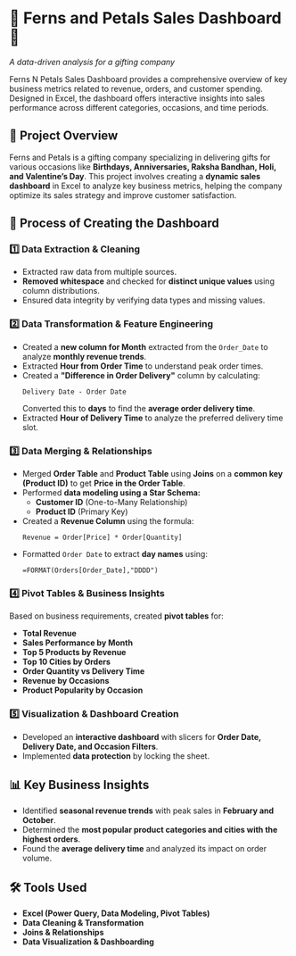  # 🌸 **Ferns and Petals Sales Dashboard** 🌸  
*A data-driven analysis for a gifting company*

Ferns N Petals Sales Dashboard provides a comprehensive overview of key business metrics related to revenue, orders, and customer spending. Designed in Excel, the dashboard offers interactive insights into sales performance across different categories, occasions, and time periods.

## 📌 **Project Overview**
Ferns and Petals is a gifting company specializing in delivering gifts for various occasions like **Birthdays, Anniversaries, Raksha Bandhan, Holi, and Valentine’s Day**. This project involves creating a **dynamic sales dashboard** in Excel to analyze key business metrics, helping the company optimize its sales strategy and improve customer satisfaction.

## 🚀 **Process of Creating the Dashboard**
### **1️⃣ Data Extraction & Cleaning**
- Extracted raw data from multiple sources.
- **Removed whitespace** and checked for **distinct unique values** using column distributions.
- Ensured data integrity by verifying data types and missing values.

### **2️⃣ Data Transformation & Feature Engineering**
- Created a **new column for Month** extracted from the `Order_Date` to analyze **monthly revenue trends**.
- Extracted **Hour from Order Time** to understand peak order times.
- Created a **"Difference in Order Delivery"** column by calculating:  
  ```
  Delivery Date - Order Date
  ```
  Converted this to **days** to find the **average order delivery time**.
- Extracted **Hour of Delivery Time** to analyze the preferred delivery time slot.

### **3️⃣ Data Merging & Relationships**
- Merged **Order Table** and **Product Table** using **Joins** on a **common key (Product ID)** to get **Price in the Order Table**.
- Performed **data modeling using a Star Schema:**
  - **Customer ID** (One-to-Many Relationship)
  - **Product ID** (Primary Key)
- Created a **Revenue Column** using the formula:  
  ```excel
  Revenue = Order[Price] * Order[Quantity]
  ```
- Formatted `Order Date` to extract **day names** using:  
  ```excel
  =FORMAT(Orders[Order_Date],"DDDD")
  ```

### **4️⃣ Pivot Tables & Business Insights**
Based on business requirements, created **pivot tables** for:
- **Total Revenue**
- **Sales Performance by Month**
- **Top 5 Products by Revenue**
- **Top 10 Cities by Orders**
- **Order Quantity vs Delivery Time**
- **Revenue by Occasions**
- **Product Popularity by Occasion**

### **5️⃣ Visualization & Dashboard Creation**
- Developed an **interactive dashboard** with slicers for **Order Date, Delivery Date, and Occasion Filters**.
- Implemented **data protection** by locking the sheet.

## 📊 **Key Business Insights**
- Identified **seasonal revenue trends** with peak sales in **February and October**.
- Determined the **most popular product categories and cities with the highest orders**.
- Found the **average delivery time** and analyzed its impact on order volume.

## 🛠️ **Tools Used**
- **Excel (Power Query, Data Modeling, Pivot Tables)**
- **Data Cleaning & Transformation**
- **Joins & Relationships**
- **Data Visualization & Dashboarding**






